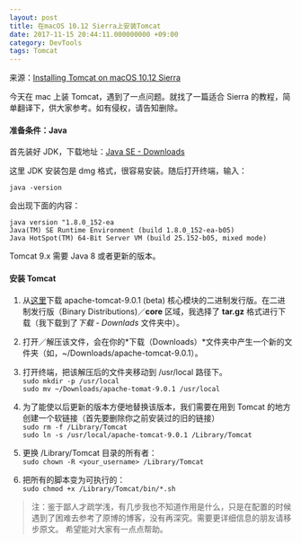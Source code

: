 ```yaml
---
layout: post
title: 在macOS 10.12 Sierra上安装Tomcat
date: 2017-11-15 20:44:11.000000000 +09:00
category: DevTools
tags: Tomcat
---
```

来源：[Installing Tomcat on macOS 10.12 Sierra](https://wolfpaulus.com/mac/tomcat/)

今天在 mac 上装 Tomcat，遇到了一点问题。就找了一篇适合 Sierra 的教程，简单翻译下，供大家参考。如有侵权，请告知删除。

#### 准备条件：Java
首先装好 JDK，下载地址：[Java SE - Downloads](http://www.oracle.com/technetwork/java/javase/downloads/index.html)

这里 JDK 安装包是 dmg 格式，很容易安装。随后打开终端，输入：
```
java -version
```
会出现下面的内容：
```
java version "1.8.0_152-ea
Java(TM) SE Runtime Environment (build 1.8.0_152-ea-b05)
Java HotSpot(TM) 64-Bit Server VM (build 25.152-b05, mixed mode)
```
Tomcat 9.x 需要 Java 8 或者更新的版本。

#### 安装 Tomcat
1. 从[这里](https://tomcat.apache.org/download-90.cgi)下载 apache-tomcat-9.0.1 (beta) 核心模块的二进制发行版。在二进制发行版（Binary Distributions)／**core** 区域，我选择了 **tar.gz** 格式进行下载（我下载到了*下载 - Downlads* 文件夹中）。
2. 打开／解压该文件，会在你的*下载（Downloads）*文件夹中产生一个新的文件夹（如，~/Downloads/apache-tomcat-9.0.1）。
3. 打开终端，把该解压后的文件夹移动到 /usr/local 路径下。<br>
  `sudo mkdir -p /usr/local`<br>
  `sudo mv ~/Downloads/apache-tomat-9.0.1 /usr/local`
  
4. 为了能使以后更新的版本方便地替换该版本，我们需要在用到 Tomcat 的地方创建一个软链接（首先要删除你之前安装过的旧的链接）<br>
  `sudo rm -f /Library/Tomcat`<br>
  `sudo ln -s /usr/local/apache-tomcat-9.0.1 /Library/Tomcat`
5. 更换 /Library/Tomcat 目录的所有者：<br>
  `sudo chown -R <your_username> /Library/Tomcat`
6. 把所有的脚本变为可执行的：<br>
  `sudo chmod +x /Library/Tomcat/bin/*.sh`

> 注：鉴于鄙人才疏学浅，有几步我也不知道作用是什么，只是在配置的时候遇到了困难去参考了原博的博客，没有再深究。需要更详细信息的朋友请移步原文。
希望能对大家有一点点帮助。
